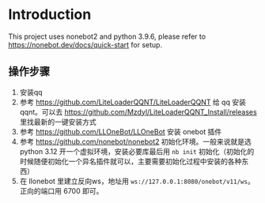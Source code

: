 # Introduction

This project uses nonebot2 and python 3.9.6, please refer to https://nonebot.dev/docs/quick-start for setup.

## 操作步骤

1. 安装qq
2. 参考 https://github.com/LiteLoaderQQNT/LiteLoaderQQNT 给 qq 安装 qqnt。可以去 https://github.com/Mzdyl/LiteLoaderQQNT_Install/releases 里找最新的一键安装方式
3. 参考 https://github.com/LLOneBot/LLOneBot 安装 onebot 插件
4. 参考 https://github.com/nonebot/nonebot2 初始化环境。一般来说就是选 python 3.12 开一个虚拟环境，安装必要库最后用 `nb init` 初始化（初始化的时候随便初始化一个异名插件就可以，主要需要初始化过程中安装的各种东西）
5. 在 llonebot 里建立反向ws，地址用 `ws://127.0.0.1:8080/onebot/v11/ws`。正向的端口用 6700 即可。